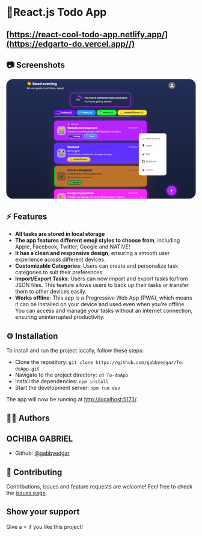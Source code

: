 <!-- prettier-ignore -->
# 📝React.js Todo App

## [https://react-cool-todo-app.netlify.app/](https://edgarto-do.vercel.app//)

## 📷 Screenshots
<img src="public/screenshots/sspc1.png" width="650px" />




## ⚡ Features

- **All tasks are stored in local storage**
- **The app features different emoji styles to choose from**, including Apple, Facebook, Twitter, Google and NATIVE!
- **It has a clean and responsive design**, ensuring a smooth user experience across different devices.
- **Customizable Categories**: Users can create and personalize task categories to suit their preferences.
- **Import/Export Tasks**: Users can now import and export tasks to/from JSON files. This feature allows users to back up their tasks or transfer them to other devices easily.
- **Works offline**: This app is a Progressive Web App (PWA), which means it can be installed on your device and used even when you're offline. You can access and manage your tasks without an internet connection, ensuring uninterrupted productivity.

<!-- ## 🚀 Performance

<img src="public/screenshots/performance.png" width="600px" /> -->


## ⚙️ Installation

To install and run the project locally, follow these steps:

- Clone the repository: `git clone https://github.com/gabbyedgar/To-doApp.git`
- Navigate to the project directory: `cd To-doApp`
- Install the dependencies: `npm install`
- Start the development server: `npm run dev`

The app will now be running at [http://localhost:5173/](http://localhost:5173/).

## ✍🏾 Authors
## OCHIBA GABRIEL
* Github: [@gabbyedgar](https://github.com/gabbyedgar)




## 🤝 Contributing
Contributions, issues and feature requests are welcome!
Feel free to check the [issues page](../../issues).

## Show your support
Give a ⭐ if you like this project!

